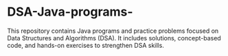 # DSA-Java-programs-
This repository contains Java programs and practice problems focused on Data Structures and Algorithms (DSA). It includes solutions, concept-based code, and hands-on exercises to strengthen DSA skills.
